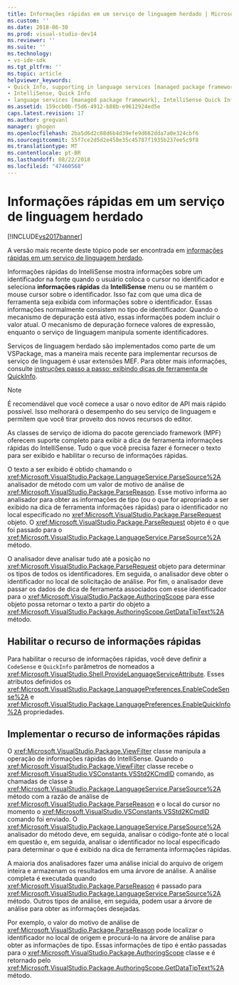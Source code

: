 ```yaml
---
title: Informações rápidas em um serviço de linguagem herdado | Microsoft Docs
ms.custom: ''
ms.date: 2018-06-30
ms.prod: visual-studio-dev14
ms.reviewer: ''
ms.suite: ''
ms.technology:
- vs-ide-sdk
ms.tgt_pltfrm: ''
ms.topic: article
helpviewer_keywords:
- Quick Info, supporting in language services [managed package framework]
- IntelliSense, Quick Info
- language services [managed package framework], IntelliSense Quick Info
ms.assetid: 159ccb0b-f5d6-4912-b88b-e9612924ed5e
caps.latest.revision: 17
ms.author: gregvanl
manager: ghogen
ms.openlocfilehash: 2ba5d6d2c08d6b4d39efe9d662dda7a0e324cbf6
ms.sourcegitcommit: 55f7ce2d5d2e458e35c45787f1935b237ee5c9f8
ms.translationtype: MT
ms.contentlocale: pt-BR
ms.lasthandoff: 08/22/2018
ms.locfileid: "47460568"
---
```

# <a name="quick-info-in-a-legacy-language-service"></a>Informações rápidas em um serviço de linguagem herdado
[!INCLUDE[vs2017banner](../../includes/vs2017banner.md)]

A versão mais recente deste tópico pode ser encontrada em [informações rápidas em um serviço de linguagem herdado](https://docs.microsoft.com/visualstudio/extensibility/internals/quick-info-in-a-legacy-language-service).  
  
Informações rápidas do IntelliSense mostra informações sobre um identificador na fonte quando o usuário coloca o cursor no identificador e seleciona **informações rápidas** da **IntelliSense** menu ou se mantém o mouse cursor sobre o identificador. Isso faz com que uma dica de ferramenta seja exibida com informações sobre o identificador. Essas informações normalmente consistem no tipo de identificador. Quando o mecanismo de depuração está ativo, essas informações podem incluir o valor atual. O mecanismo de depuração fornece valores de expressão, enquanto o serviço de linguagem manipula somente identificadores.  
  
 Serviços de linguagem herdado são implementados como parte de um VSPackage, mas a maneira mais recente para implementar recursos de serviço de linguagem é usar extensões MEF. Para obter mais informações, consulte [instruções passo a passo: exibindo dicas de ferramenta de QuickInfo](../../extensibility/walkthrough-displaying-quickinfo-tooltips.md).  
  
> [!NOTE]
>  É recomendável que você comece a usar o novo editor de API mais rápido possível. Isso melhorará o desempenho do seu serviço de linguagem e permitem que você tirar proveito dos novos recursos do editor.  
  
 As classes de serviço de idioma do pacote gerenciado framework (MPF) oferecem suporte completo para exibir a dica de ferramenta informações rápidas do IntelliSense. Tudo o que você precisa fazer é fornecer o texto para ser exibido e habilitar o recurso de informações rápidas.  
  
 O texto a ser exibido é obtido chamando o <xref:Microsoft.VisualStudio.Package.LanguageService.ParseSource%2A> analisador de método com um valor de motivo de análise de <xref:Microsoft.VisualStudio.Package.ParseReason>. Esse motivo informa ao analisador para obter as informações de tipo (ou o que for apropriado a ser exibido na dica de ferramenta informações rápidas) para o identificador no local especificado no <xref:Microsoft.VisualStudio.Package.ParseRequest> objeto. O <xref:Microsoft.VisualStudio.Package.ParseRequest> objeto é o que foi passado para o <xref:Microsoft.VisualStudio.Package.LanguageService.ParseSource%2A> método.  
  
 O analisador deve analisar tudo até a posição no <xref:Microsoft.VisualStudio.Package.ParseRequest> objeto para determinar os tipos de todos os identificadores. Em seguida, o analisador deve obter o identificador no local de solicitação de análise. Por fim, o analisador deve passar os dados de dica de ferramenta associados com esse identificador para o <xref:Microsoft.VisualStudio.Package.AuthoringScope> para esse objeto possa retornar o texto a partir do objeto a <xref:Microsoft.VisualStudio.Package.AuthoringScope.GetDataTipText%2A> método.  
  
## <a name="enabling-the-quick-info-feature"></a>Habilitar o recurso de informações rápidas  
 Para habilitar o recurso de informações rápidas, você deve definir a `CodeSense` e `QuickInfo` parâmetros de nomeados a <xref:Microsoft.VisualStudio.Shell.ProvideLanguageServiceAttribute>. Esses atributos definidos os <xref:Microsoft.VisualStudio.Package.LanguagePreferences.EnableCodeSense%2A> e <xref:Microsoft.VisualStudio.Package.LanguagePreferences.EnableQuickInfo%2A> propriedades.  
  
## <a name="implementing-the-quick-info-feature"></a>Implementar o recurso de informações rápidas  
 O <xref:Microsoft.VisualStudio.Package.ViewFilter> classe manipula a operação de informações rápidas do IntelliSense. Quando o <xref:Microsoft.VisualStudio.Package.ViewFilter> classe recebe o <xref:Microsoft.VisualStudio.VSConstants.VSStd2KCmdID> comando, as chamadas de classe a <xref:Microsoft.VisualStudio.Package.LanguageService.ParseSource%2A> método com a razão de análise de <xref:Microsoft.VisualStudio.Package.ParseReason> e o local do cursor no momento o <xref:Microsoft.VisualStudio.VSConstants.VSStd2KCmdID> comando foi enviado. O <xref:Microsoft.VisualStudio.Package.LanguageService.ParseSource%2A> analisador do método deve, em seguida, analisar o código-fonte até o local em questão e, em seguida, analisar o identificador no local especificado para determinar o que é exibido na dica de ferramenta informações rápidas.  
  
 A maioria dos analisadores fazer uma análise inicial do arquivo de origem inteira e armazenam os resultados em uma árvore de análise. A análise completa é executada quando <xref:Microsoft.VisualStudio.Package.ParseReason> é passado para <xref:Microsoft.VisualStudio.Package.LanguageService.ParseSource%2A> método. Outros tipos de análise, em seguida, podem usar a árvore de análise para obter as informações desejadas.  
  
 Por exemplo, o valor do motivo de análise de <xref:Microsoft.VisualStudio.Package.ParseReason> pode localizar o identificador no local de origem e procurá-lo na árvore de análise para obter as informações de tipo. Essas informações de tipo é então passadas para o <xref:Microsoft.VisualStudio.Package.AuthoringScope> classe e é retornado pelo <xref:Microsoft.VisualStudio.Package.AuthoringScope.GetDataTipText%2A> método.


